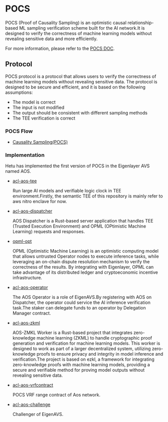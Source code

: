 # POCS
POCS (Proof of Causality Sampling) is an optimistic causal relationship-based ML sampling verification scheme built for the AI network.It is designed to verify the correctness of machine learning models without revealing sensitive data and more efficiently.

For more information, please refer to the [POCS DOC](https://docs.hetu.org/aos-network).

## Protocol
POCS protocol is a protocol that allows users to verify the correctness of machine learning models without revealing sensitive data. The protocol is designed to be secure and efficient, and it is based on the following assumptions:
- The model is correct
- The input is not modified
- The output should be consistent with different sampling methods
- The TEE verification is correct

### POCS Flow
- [Causality Sampling(POCS)]()

### Implementation
Hetu has implemented the first version of POCS in the Eigenlayer AVS named AOS.
- [acl-aos-tee](https://github.com/hetu-project/acl-aos-tee)

  Run large AI models and verifiable logic clock in TEE environment.Firstly, the semantic TEE of this repository is mainly refer to aws nitro enclave for now.
  
- [acl-aos-dispatcher](https://github.com/hetu-project/acl-aos-dispatcher)

  AOS Dispatcher is a Rust-based server application that handles TEE (Trusted Execution Environment) and OPML (OPtimistic Machine Learning) requests and responses.

- [opml-opt](https://github.com/hetu-project/opml-opt)

  OPML (Optimistic Machine Learning) is an optimistic computing model that allows untrusted Operator nodes to execute inference tasks, while leveraging an on-chain dispute resolution mechanism to verify the correctness of the results. By integrating with Eigenlayer, OPML can take advantage of its distributed ledger and cryptoeconomic incentive infrastructure.

- [acl-aos-operator](https://github.com/hetu-project/acl-aos-operator)

  The AOS Operator is a role of EigenAVS.By registering with AOS on Dispatcher, the operator could service the AI inference verification task.The staker can delegate funds to an operator by Delegation Manager contract.

- [acl-aos-zkml](https://github.com/hetu-project/acl-aos-zmkl)

  AOS-ZMKL Worker is a Rust-based project that integrates zero-knowledge machine learning (ZKML) to handle cryptographic proof generation and verification for machine learning models. This worker is designed to work as part of a larger decentralized system, utilizing zero-knowledge proofs to ensure privacy and integrity in model inference and verification.The project is based on ezkl, a framework for integrating zero-knowledge proofs with machine learning models, providing a secure and verifiable method for proving model outputs without revealing sensitive data.

- [acl-aos-vrfcontract](https://github.com/hetu-project/acl-aos-vrfcontract)

  POCS VRF range contract of Aos network.

- [acl-aos-challenge](https://github.com/hetu-project/acl-aos-challenge)

  Challenger of EigenAVS.
